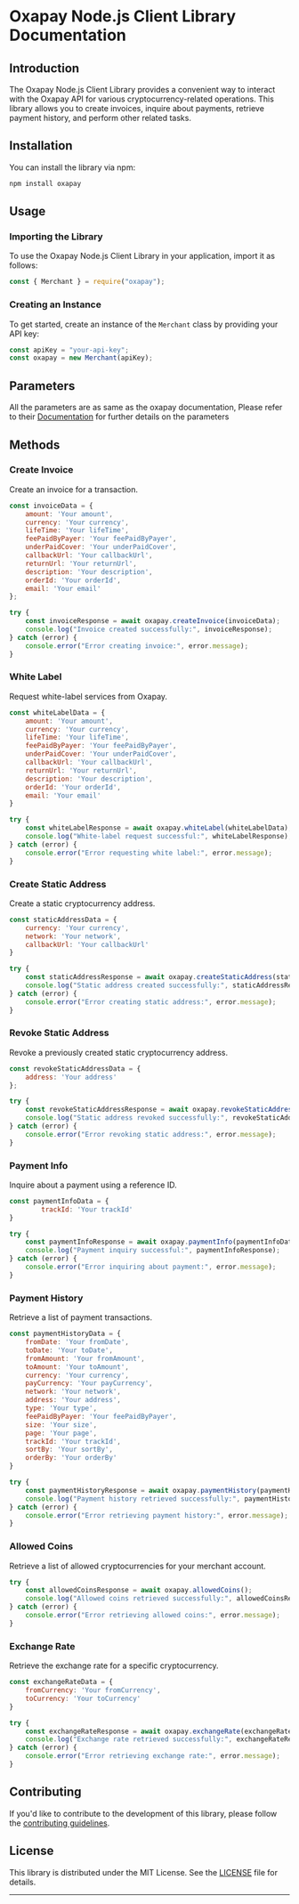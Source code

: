

# Oxapay Node.js Client Library Documentation

## Introduction

The Oxapay Node.js Client Library provides a convenient way to interact with the Oxapay API for various cryptocurrency-related operations. This library allows you to create invoices, inquire about payments, retrieve payment history, and perform other related tasks.

## Installation

You can install the library via npm:

```bash
npm install oxapay
```

## Usage

### Importing the Library

To use the Oxapay Node.js Client Library in your application, import it as follows:

```javascript
const { Merchant } = require("oxapay");
```

### Creating an Instance

To get started, create an instance of the `Merchant` class by providing your API key:

```javascript
const apiKey = "your-api-key";
const oxapay = new Merchant(apiKey);
```

## Parameters
All the parameters are as same as the oxapay documentation, Please refer to their [Documentation](https://docs.oxapay.com/) for further details on the parameters

## Methods

### Create Invoice

Create an invoice for a transaction.

```javascript
const invoiceData = {
	amount: 'Your amount',
	currency: 'Your currency',
	lifeTime: 'Your lifeTime',
	feePaidByPayer: 'Your feePaidByPayer',
	underPaidCover: 'Your underPaidCover',
	callbackUrl: 'Your callbackUrl',
	returnUrl: 'Your returnUrl',
	description: 'Your description',
	orderId: 'Your orderId',
	email: 'Your email'
};

try {
	const invoiceResponse = await oxapay.createInvoice(invoiceData);
	console.log("Invoice created successfully:", invoiceResponse);
} catch (error) {
	console.error("Error creating invoice:", error.message);
}
```

### White Label

Request white-label services from Oxapay.

```javascript
const whiteLabelData = {
	amount: 'Your amount',
	currency: 'Your currency',
	lifeTime: 'Your lifeTime',
	feePaidByPayer: 'Your feePaidByPayer',
	underPaidCover: 'Your underPaidCover',
	callbackUrl: 'Your callbackUrl',
	returnUrl: 'Your returnUrl',
	description: 'Your description',
	orderId: 'Your orderId',
	email: 'Your email'
}

try {
	const whiteLabelResponse = await oxapay.whiteLabel(whiteLabelData);
	console.log("White-label request successful:", whiteLabelResponse);
} catch (error) {
	console.error("Error requesting white label:", error.message);
}
```

### Create Static Address

Create a static cryptocurrency address.

```javascript
const staticAddressData = {
	currency: 'Your currency',
	network: 'Your network',
	callbackUrl: 'Your callbackUrl'
}

try {
	const staticAddressResponse = await oxapay.createStaticAddress(staticAddressData);
	console.log("Static address created successfully:", staticAddressResponse);
} catch (error) {
	console.error("Error creating static address:", error.message);
}
```

### Revoke Static Address

Revoke a previously created static cryptocurrency address.

```javascript
const revokeStaticAddressData = { 
	address: 'Your address'
};

try {
	const revokeStaticAddressResponse = await oxapay.revokeStaticAddress(revokeStaticAddressData);
	console.log("Static address revoked successfully:", revokeStaticAddressResponse);
} catch (error) {
	console.error("Error revoking static address:", error.message);
}
```

### Payment Info

Inquire about a payment using a reference ID.

```javascript
const paymentInfoData = {
		trackId: 'Your trackId'
}

try {
	const paymentInfoResponse = await oxapay.paymentInfo(paymentInfoData);
	console.log("Payment inquiry successful:", paymentInfoResponse);
} catch (error) {
	console.error("Error inquiring about payment:", error.message);
}
```

### Payment History

Retrieve a list of payment transactions.

```javascript
const paymentHistoryData = {
	fromDate: 'Your fromDate',
	toDate: 'Your toDate',
	fromAmount: 'Your fromAmount',
	toAmount: 'Your toAmount',
	currency: 'Your currency',
	payCurrency: 'Your payCurrency',
	network: 'Your network',
	address: 'Your address',
	type: 'Your type',
	feePaidByPayer: 'Your feePaidByPayer',
	size: 'Your size',
	page: 'Your page',
	trackId: 'Your trackId',
	sortBy: 'Your sortBy',
	orderBy: 'Your orderBy'
}

try {
	const paymentHistoryResponse = await oxapay.paymentHistory(paymentHistoryData);
	console.log("Payment history retrieved successfully:", paymentHistoryResponse);
} catch (error) {
	console.error("Error retrieving payment history:", error.message);
}
```

### Allowed Coins

Retrieve a list of allowed cryptocurrencies for your merchant account.

```javascript
try {
	const allowedCoinsResponse = await oxapay.allowedCoins();
	console.log("Allowed coins retrieved successfully:", allowedCoinsResponse);
} catch (error) {
	console.error("Error retrieving allowed coins:", error.message);
}
```

### Exchange Rate

Retrieve the exchange rate for a specific cryptocurrency.

```javascript
const exchangeRateData = {
	fromCurrency: 'Your fromCurrency',
	toCurrency: 'Your toCurrency'
}

try {
	const exchangeRateResponse = await oxapay.exchangeRate(exchangeRateData);
	console.log("Exchange rate retrieved successfully:", exchangeRateResponse);
} catch (error) {
	console.error("Error retrieving exchange rate:", error.message);
}
```

## Contributing

If you'd like to contribute to the development of this library, please follow the [contributing guidelines](CONTRIBUTING.md).

## License

This library is distributed under the MIT License. See the [LICENSE](LICENSE) file for details.

---